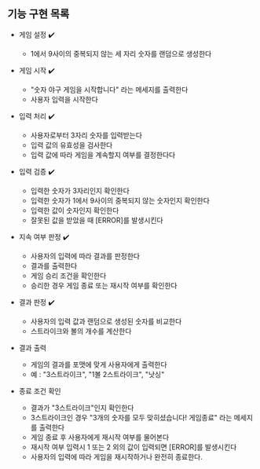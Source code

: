 ## 기능 구현 목록

- 게임 설정 ✔️
  - 1에서 9사이의 중복되지 않는 세 자리 숫자를 랜덤으로 생성한다 
  
- 게임 시작 ✔️
  - "숫자 야구 게임을 시작합니다" 라는 메세지를 출력한다
  - 사용자 입력을 시작한다

- 입력 처리 ✔️
  - 사용자로부터 3자리 숫자를 입력받는다
  - 입력 값의 유효성을 검사한다
  - 입력 값에 따라 게임을 계속할지 여부를 결정한다다

- 입력 검증 ✔️
  - 입력한 숫자가 3자리인지 확인한다
  - 입력한 숫자가 1에서 9사이의 중복되지 않는 숫자인지 확인한다
  - 입력한 값이 숫자인지 확인한다
  - 잘못된 값을 받았을 때 [ERROR]를 발생시킨다

- 지속 여부 판정 ✔️
  - 사용자의 입력에 따라 결과를 판정한다
  - 결과를 출력한다
  - 게임 승리 조건을 확인한다
  - 승리한 경우 게임 종료 또는 재시작 여부를 확인한다

- 결과 판정 ✔️
  - 사용자의 입력 값과 랜덤으로 생성된 숫자를 비교한다
  - 스트라이크와 볼의 개수를 계산한다

- 결과 출력
  - 게임의 결과를 포맷에 맞게 사용자에게 출력한다
  - 예 : "3스트라이크", "1볼 2스트라이크", "낫싱"

- 종료 조건 확인
  - 결과가 "3스트라이크"인지 확인한다
  - 3스트라이크인 경우 "3개의 숫자를 모두 맞히셨습니다! 게임종료" 라는 메세지를 출력한다
  - 게임 종료 후 사용자에게 재시작 여부를 물어본다
  - 재시작 여부 입력시 1 또는 2 외의 값이 입력되면 [ERROR]를 발생시킨다
  - 사용자의 입력에 따라 게임을 재시작하거나 완전히 종료한다.
